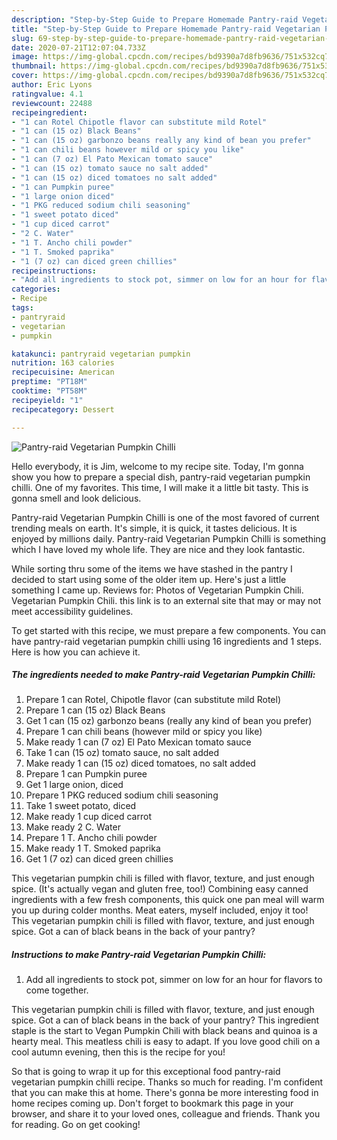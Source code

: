 ```yaml
---
description: "Step-by-Step Guide to Prepare Homemade Pantry-raid Vegetarian Pumpkin Chilli"
title: "Step-by-Step Guide to Prepare Homemade Pantry-raid Vegetarian Pumpkin Chilli"
slug: 69-step-by-step-guide-to-prepare-homemade-pantry-raid-vegetarian-pumpkin-chilli
date: 2020-07-21T12:07:04.733Z
image: https://img-global.cpcdn.com/recipes/bd9390a7d8fb9636/751x532cq70/pantry-raid-vegetarian-pumpkin-chilli-recipe-main-photo.jpg
thumbnail: https://img-global.cpcdn.com/recipes/bd9390a7d8fb9636/751x532cq70/pantry-raid-vegetarian-pumpkin-chilli-recipe-main-photo.jpg
cover: https://img-global.cpcdn.com/recipes/bd9390a7d8fb9636/751x532cq70/pantry-raid-vegetarian-pumpkin-chilli-recipe-main-photo.jpg
author: Eric Lyons
ratingvalue: 4.1
reviewcount: 22488
recipeingredient:
- "1 can Rotel Chipotle flavor can substitute mild Rotel"
- "1 can (15 oz) Black Beans"
- "1 can (15 oz) garbonzo beans really any kind of bean you prefer"
- "1 can chili beans however mild or spicy you like"
- "1 can (7 oz) El Pato Mexican tomato sauce"
- "1 can (15 oz) tomato sauce no salt added"
- "1 can (15 oz) diced tomatoes no salt added"
- "1 can Pumpkin puree"
- "1 large onion diced"
- "1 PKG reduced sodium chili seasoning"
- "1 sweet potato diced"
- "1 cup diced carrot"
- "2 C. Water"
- "1 T. Ancho chili powder"
- "1 T. Smoked paprika"
- "1 (7 oz) can diced green chillies"
recipeinstructions:
- "Add all ingredients to stock pot, simmer on low for an hour for flavors to come together."
categories:
- Recipe
tags:
- pantryraid
- vegetarian
- pumpkin

katakunci: pantryraid vegetarian pumpkin 
nutrition: 163 calories
recipecuisine: American
preptime: "PT18M"
cooktime: "PT58M"
recipeyield: "1"
recipecategory: Dessert

---
```



![Pantry-raid Vegetarian Pumpkin Chilli](https://img-global.cpcdn.com/recipes/bd9390a7d8fb9636/751x532cq70/pantry-raid-vegetarian-pumpkin-chilli-recipe-main-photo.jpg)

Hello everybody, it is Jim, welcome to my recipe site. Today, I'm gonna show you how to prepare a special dish, pantry-raid vegetarian pumpkin chilli. One of my favorites. This time, I will make it a little bit tasty. This is gonna smell and look delicious.

Pantry-raid Vegetarian Pumpkin Chilli is one of the most favored of current trending meals on earth. It's simple, it is quick, it tastes delicious. It is enjoyed by millions daily. Pantry-raid Vegetarian Pumpkin Chilli is something which I have loved my whole life. They are nice and they look fantastic.

While sorting thru some of the items we have stashed in the pantry I decided to start using some of the older item up. Here&#39;s just a little something I came up. Reviews for: Photos of Vegetarian Pumpkin Chili. Vegetarian Pumpkin Chili. this link is to an external site that may or may not meet accessibility guidelines.


To get started with this recipe, we must prepare a few components. You can have pantry-raid vegetarian pumpkin chilli using 16 ingredients and 1 steps. Here is how you can achieve it.

<!--inarticleads1-->

##### The ingredients needed to make Pantry-raid Vegetarian Pumpkin Chilli:

1. Prepare 1 can Rotel, Chipotle flavor (can substitute mild Rotel)
1. Prepare 1 can (15 oz) Black Beans
1. Get 1 can (15 oz) garbonzo beans (really any kind of bean you prefer)
1. Prepare 1 can chili beans (however mild or spicy you like)
1. Make ready 1 can (7 oz) El Pato Mexican tomato sauce
1. Take 1 can (15 oz) tomato sauce, no salt added
1. Make ready 1 can (15 oz) diced tomatoes, no salt added
1. Prepare 1 can Pumpkin puree
1. Get 1 large onion, diced
1. Prepare 1 PKG reduced sodium chili seasoning
1. Take 1 sweet potato, diced
1. Make ready 1 cup diced carrot
1. Make ready 2 C. Water
1. Prepare 1 T. Ancho chili powder
1. Make ready 1 T. Smoked paprika
1. Get 1 (7 oz) can diced green chillies


This vegetarian pumpkin chili is filled with flavor, texture, and just enough spice. (It&#39;s actually vegan and gluten free, too!) Combining easy canned ingredients with a few fresh components, this quick one pan meal will warm you up during colder months. Meat eaters, myself included, enjoy it too! This vegetarian pumpkin chili is filled with flavor, texture, and just enough spice. Got a can of black beans in the back of your pantry? 

<!--inarticleads2-->

##### Instructions to make Pantry-raid Vegetarian Pumpkin Chilli:

1. Add all ingredients to stock pot, simmer on low for an hour for flavors to come together.


This vegetarian pumpkin chili is filled with flavor, texture, and just enough spice. Got a can of black beans in the back of your pantry? This ingredient staple is the start to Vegan Pumpkin Chili with black beans and quinoa is a hearty meal. This meatless chili is easy to adapt. If you love good chili on a cool autumn evening, then this is the recipe for you! 

So that is going to wrap it up for this exceptional food pantry-raid vegetarian pumpkin chilli recipe. Thanks so much for reading. I'm confident that you can make this at home. There's gonna be more interesting food in home recipes coming up. Don't forget to bookmark this page in your browser, and share it to your loved ones, colleague and friends. Thank you for reading. Go on get cooking!
